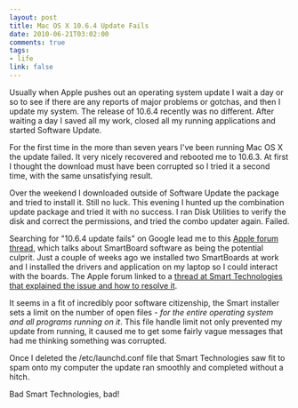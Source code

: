 ```yaml
--- 
layout: post
title: Mac OS X 10.6.4 Update Fails
date: 2010-06-21T03:02:00
comments: true
tags:
- life
link: false
---
```

Usually when Apple pushes out an operating system update I wait a day or so to see if there are any reports of major problems or gotchas, and then I update my system. The release of 10.6.4 recently was no different. After waiting a day I saved all my work, closed all my running applications and started Software Update.

For the first time in the more than seven years I've been running Mac OS X the update failed. It very nicely recovered and rebooted me to 10.6.3. At first I thought the download must have been corrupted so I tried it a second time, with the same unsatisfying result.

Over the weekend I downloaded outside of Software Update the package and tried to install it. Still no luck. This evening I hunted up the combination update package and tried it with no success. I ran Disk Utilities to verify the disk and correct the permissions, and tried the combo updater again. Failed.

Searching for "10.6.4 update fails" on Google lead me to this <a title="Apple Support: 10.6.4 update issues - fixed, sharing the steps" href="http://discussions.apple.com/thread.jspa?threadID=2468522&amp;tstart=0" target="_blank">Apple forum thread</a>, which talks about SmartBoard software as being the potential culprit. Just a couple of weeks ago we installed two SmartBoards at work and I installed the drivers and application on my laptop so I could interact with the boards. The Apple forum linked to a <a title="Smart Technologies: Remove the limit maxfiles 2000 line from a System Preferences file" href="http://smarttech.com/us/Support/Browse+Support/Support+Documents/KB2/146595.aspx" target="_blank">thread at Smart Technologies that explained the issue and how to resolve it</a>.

It seems in a fit of incredibly poor software citizenship, the Smart installer sets a limit on the number of open files - <em>for the entire operating system and all programs running on it</em>. This file handle limit not only prevented my update from running, it caused me to get some fairly vague messages that had me thinking something was corrupted.

Once I deleted the /etc/launchd.conf file that Smart Technologies saw fit to spam onto my computer the update ran smoothly and completed without a hitch.

Bad Smart Technologies, bad!
